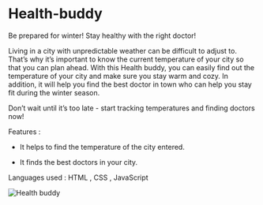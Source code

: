 # Health-buddy

Be prepared for winter! Stay healthy with the right doctor!

Living in a city with unpredictable weather can be difficult to adjust to. That’s why it’s important to know the current temperature of your city so that you can plan ahead. With this Health buddy, you can easily find out the temperature of your city and make sure you stay warm and cozy. In addition, it will help you find the best doctor in town who can help you stay fit during the winter season.

Don’t wait until it’s too late - start tracking temperatures and finding doctors now!

Features :

- It helps to find the temperature of the city entered.

- It finds the best doctors in your city.

Languages used : HTML , CSS , JavaScript

![Health buddy](https://user-images.githubusercontent.com/86525559/212834535-ec472061-0fbe-4b20-bf8c-a4c5f3704194.png)
